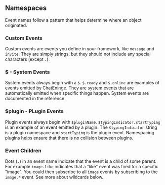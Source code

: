## Namespaces

Event names follow a pattern that helps determine where an object originated.

### Custom Events

Custom events are events you define in your framework, like ```message``` and ```invite```. They are simply strings, but they should not include any special characters (except ```.```).

### $ - System Events

System events always begin with a ```$```. ```$.ready``` and ```$.online``` are examples of events emitted by ChatEninge. They are system events that are automatically emitted when specific things happen. System events are documented in the reference.

### $plugin - PLugin Events

Plugin events always begin with ```$pluginName```. ```$typingIndicator.startTyping``` is an example of an event emitted by a plugin. The ```$typingIndicator``` string is a plugin namespace and ```startTyping``` is the plugin event. Namespacing plugins helps ensure that there is no collision between plugins.

### Event Children

Dots (```.```) in an event name indicate that the event is a child of some parent. For example ```image.like``` indicates that a "like" event was fired for a specific "image". You could then subscribe to all ```image``` events by subscribing to the ```image.*``` event. See more about wildcards below.
